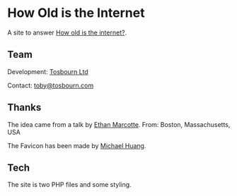 # How Old is the Internet

A site to answer [How old is the internet?](https://howoldistheinter.net/).

## Team

Development: [Tosbourn Ltd](https://www.tosbourn.com/)

Contact: [toby@tosbourn.com](mailto:toby@tosbourn.com)

## Thanks

The idea came from a talk by [Ethan Marcotte](https://twitter.com/beep). From: Boston, Massachusetts, USA

The Favicon has been made by [Michael Huang](https://github.com/fernozzle).

## Tech

The site is two PHP files and some styling.